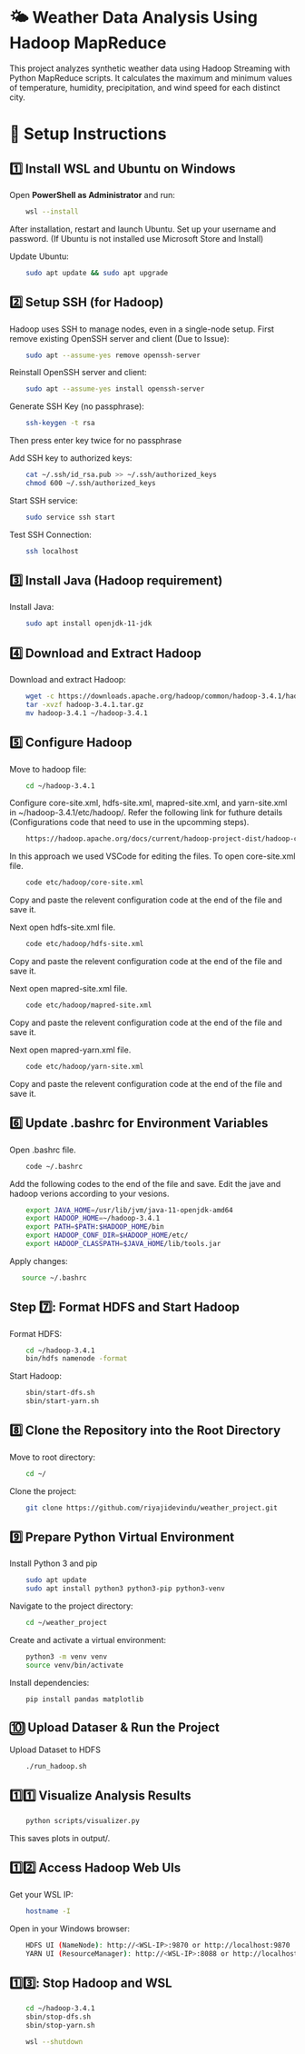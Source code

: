 
# 🌤️ Weather Data Analysis Using Hadoop MapReduce
This project analyzes synthetic weather data using Hadoop Streaming with Python MapReduce scripts. It calculates the maximum and minimum values of temperature, humidity, precipitation, and wind speed for each distinct city.

# 🚀 Setup Instructions

## 1️⃣ Install WSL and Ubuntu on Windows

Open **PowerShell as Administrator** and run:

```bash
    wsl --install
```
After installation, restart and launch Ubuntu.
Set up your username and password. 
(If Ubuntu is not installed use Microsoft Store and Install)

Update Ubuntu:

```bash
    sudo apt update && sudo apt upgrade
```

## 2️⃣ Setup SSH (for Hadoop)
Hadoop uses SSH to manage nodes, even in a single-node setup.
First remove existing OpenSSH server and client (Due to Issue):
```bash
    sudo apt --assume-yes remove openssh-server
```
Reinstall OpenSSH server and client:
```bash
    sudo apt --assume-yes install openssh-server
```

Generate SSH Key (no passphrase):
```bash
    ssh-keygen -t rsa
```
Then press enter key twice for no passphrase

Add SSH key to authorized keys:
```bash
    cat ~/.ssh/id_rsa.pub >> ~/.ssh/authorized_keys
    chmod 600 ~/.ssh/authorized_keys
```

Start SSH service:
```bash
    sudo service ssh start
```
Test SSH Connection:
```bash
    ssh localhost
```

## 3️⃣ Install Java (Hadoop requirement)

Install Java:

```bash
    sudo apt install openjdk-11-jdk
```

## 4️⃣ Download and Extract Hadoop

Download and extract Hadoop:

```bash
    wget -c https://downloads.apache.org/hadoop/common/hadoop-3.4.1/hadoop-3.4.1.tar.gz
    tar -xvzf hadoop-3.4.1.tar.gz
    mv hadoop-3.4.1 ~/hadoop-3.4.1
```
## 5️⃣ Configure Hadoop

Move to hadoop file:

```bash
    cd ~/hadoop-3.4.1
```
Configure core-site.xml, hdfs-site.xml, mapred-site.xml, and yarn-site.xml in ~/hadoop-3.4.1/etc/hadoop/. Refer the following link for futhure details (Configurations code that need to use in the upcomming steps).
```bash
    https://hadoop.apache.org/docs/current/hadoop-project-dist/hadoop-common/SingleCluster.html
```
In this approach we used VSCode for editing the files.
To open core-site.xml file.

```bash
    code etc/hadoop/core-site.xml
```
Copy and paste the relevent configuration code at the end of the file and save it.

Next open hdfs-site.xml file.

```bash
    code etc/hadoop/hdfs-site.xml
```
Copy and paste the relevent configuration code at the end of the file and save it.

Next open mapred-site.xml file.

```bash
    code etc/hadoop/mapred-site.xml
```
Copy and paste the relevent configuration code at the end of the file and save it.

Next open mapred-yarn.xml file.

```bash
    code etc/hadoop/yarn-site.xml
```
Copy and paste the relevent configuration code at the end of the file and save it.

## 6️⃣ Update .bashrc for Environment Variables

Open .bashrc file.
```bash
    code ~/.bashrc
``` 

Add the following codes to the end of the file and save. Edit the jave and hadoop verions according to your vesions.

```bash
    export JAVA_HOME=/usr/lib/jvm/java-11-openjdk-amd64
    export HADOOP_HOME=~/hadoop-3.4.1
    export PATH=$PATH:$HADOOP_HOME/bin
    export HADOOP_CONF_DIR=$HADOOP_HOME/etc/
    export HADOOP_CLASSPATH=$JAVA_HOME/lib/tools.jar
``` 
Apply changes:

```bash
   source ~/.bashrc
``` 

## Step 7️⃣: Format HDFS and Start Hadoop

Format HDFS:

```bash
    cd ~/hadoop-3.4.1
    bin/hdfs namenode -format
```   

Start Hadoop:

```bash
    sbin/start-dfs.sh
    sbin/start-yarn.sh
```   
## 8️⃣ Clone the Repository into the Root Directory

Move to root directory:

```bash
    cd ~/
``` 

Clone the project:

```bash
    git clone https://github.com/riyajidevindu/weather_project.git
```

## 9️⃣ Prepare Python Virtual Environment

Install Python 3 and pip

```bash
    sudo apt update
    sudo apt install python3 python3-pip python3-venv
```

Navigate to the project directory:

```bash
    cd ~/weather_project
```
Create and activate a virtual environment:

```bash
    python3 -m venv venv
    source venv/bin/activate
```
Install dependencies:
```bash
    pip install pandas matplotlib
```

## 🔟 Upload Dataser & Run the Project 

Upload Dataset to HDFS
```bash
    ./run_hadoop.sh
```

## 1️⃣1️⃣ Visualize Analysis Results
```bash
    python scripts/visualizer.py
```
This saves plots in output/.

## 1️⃣2️⃣ Access Hadoop Web UIs
Get your WSL IP:
```bash
    hostname -I
```

Open in your Windows browser:
```bash
    HDFS UI (NameNode): http://<WSL-IP>:9870 or http://localhost:9870
    YARN UI (ResourceManager): http://<WSL-IP>:8088 or http://localhost:8088
```

## 1️⃣3️⃣: Stop Hadoop and WSL

```bash
    cd ~/hadoop-3.4.1
    sbin/stop-dfs.sh
    sbin/stop-yarn.sh
```
```bash
    wsl --shutdown
```

